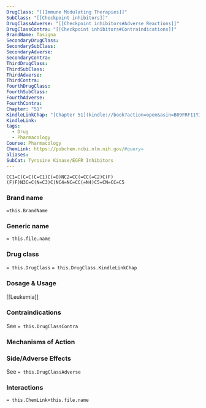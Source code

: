 ```yaml
---
DrugClass: "[[Immune Modulating Therapies]]"
SubClass: "[[Checkpoint inhibitors]]"
DrugClassAdverse: "[[Checkpoint inhibitors#Adverse Reactions]]"
DrugClassContra: "[[Checkpoint inhibitors#Contraindications]]"
BrandName: Tasigna
SecondaryDrugClass: 
SecondarySubClass: 
SecondaryAdverse: 
SecondaryContra: 
ThirdDrugClass: 
ThirdSubClass: 
ThirdAdverse: 
ThirdContra: 
FourthDrugClass: 
FourthSubClass: 
FourthAdverse: 
FourthContra: 
Chapter: "51"
KindleLinkChap: "[Chapter 51](kindle://book?action=open&asin=B09FRF11YJ&location=30282)"
KindleLink: 
tags:
  - Drug
  - Pharmacology
Course: Pharmacology
ChemLink: https://pubchem.ncbi.nlm.nih.gov/#query=
aliases: 
SubCat: Tyrosine Kinase/EGFR Inhibitors
---
```

```smiles
CC1=C(C=C(C=C1)C(=O)NC2=CC(=CC(=C2)C(F)(F)F)N3C=C(N=C3)C)NC4=NC=CC(=N4)C5=CN=CC=C5
```

### Brand name
`=this.BrandName`

### Generic name
`= this.file.name`

### Drug class 
`= this.DrugClass`
	`= this.DrugClass.KindleLinkChap`

### Dosage & Usage
[[Leukemia]]


### Contraindications
See `= this.DrugClassContra`

### Mechanisms of Action


### Side/Adverse Effects
See `= this.DrugClassAdverse`


### Interactions

`= this.ChemLink+this.file.name`

